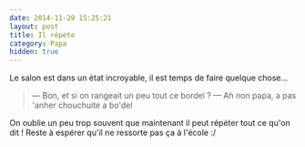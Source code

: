 ```yaml
---
date: 2014-11-29 15:25:21
layout: post
title: Il répète
category: Papa
hidden: true
---
```


Le salon est dans un état incroyable, il est temps de faire quelque chose...

> — Bon, et si on rangeait un peu tout ce bordel ?
> — Ah non papa, a pas 'anher chouchuite a bo'del

On oublie un peu trop souvent que maintenant il peut répéter tout ce qu'on dit ! Reste à espérer qu'il ne ressorte pas ça à l'école :/

